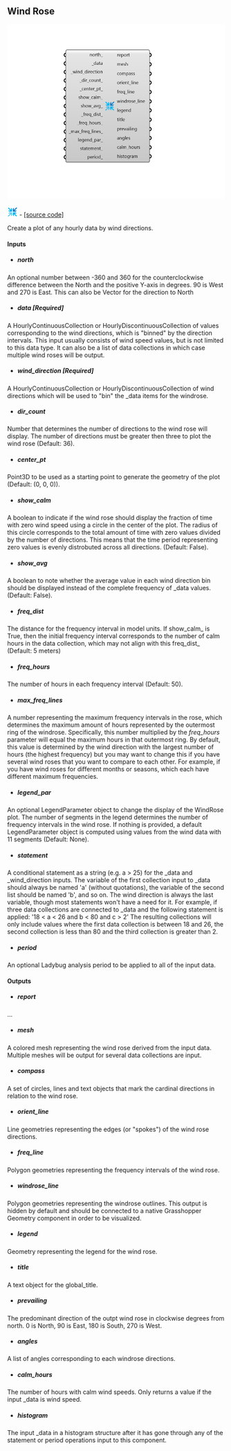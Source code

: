 ## Wind Rose

![](../../images/components/Wind_Rose.png)

![](../../images/icons/Wind_Rose.png) - [[source code]](https://github.com/ladybug-tools/ladybug-grasshopper/blob/master/ladybug_grasshopper/src//LB%20Wind%20Rose.py)


Create a plot of any hourly data by wind directions. 



#### Inputs
* ##### north 
An optional number between -360 and 360 for the counterclockwise difference between the North and the positive Y-axis in degrees. 90 is West and 270 is East. This can also be Vector for the direction to North 
* ##### data [Required]
A HourlyContinuousCollection or HourlyDiscontinuousCollection of values corresponding to the wind directions, which is "binned" by the direction intervals. This input usually consists of wind speed values, but is not limited to this data type. It can also be a list of data collections in which case multiple wind roses will be output. 
* ##### wind_direction [Required]
A HourlyContinuousCollection or HourlyDiscontinuousCollection of wind directions which will be used to "bin" the _data items for the windrose. 
* ##### dir_count 
Number that determines the number of directions to the wind rose will display. The number of directions must be greater then three to plot the wind rose (Default: 36). 
* ##### center_pt 
Point3D to be used as a starting point to generate the geometry of the plot (Default: (0, 0, 0)). 
* ##### show_calm 
A boolean to indicate if the wind rose should display the fraction of time with zero wind speed using a circle in the center of the plot. The radius of this circle corresponds to the total amount of time with zero values divided by the number of directions. This means that the time period representing zero values is evenly distrobuted across all directions. (Default: False). 
* ##### show_avg 
A boolean to note whether the average value in each wind direction bin should be displayed instead of the complete frequency of _data values. (Default: False). 
* ##### freq_dist 
The distance for the frequency interval in model units. If  show_calm_ is True, then the initial frequency interval corresponds to the number of calm hours in the data collection, which may not align with this freq_dist_ (Default: 5 meters) 
* ##### freq_hours 
The number of hours in each frequency interval (Default: 50). 
* ##### max_freq_lines 
A number representing the maximum frequency intervals in the rose, which determines the maximum amount of hours represented by the outermost ring of the windrose. Specifically, this number multiplied by the _freq_hours_ parameter will equal the maximum hours in that outermost ring. By default, this value is determined by the wind direction with the largest number of hours (the highest frequency) but you may want to change this if you have several wind roses that you want to compare to each other. For example, if you have wind roses for different months or seasons, which each have different maximum frequencies. 
* ##### legend_par 
An optional LegendParameter object to change the display of the WindRose plot. The number of segments in the legend determines the number of frequency intervals in the wind rose. If nothing is provided, a default LegendParameter object is computed using values from the wind data with 11 segments (Default: None). 
* ##### statement 
A conditional statement as a string (e.g. a > 25) for the _data and _wind_direction inputs. 
The variable of the first collection input to _data should always be named 'a' (without quotations), the variable of the second list should be named 'b', and so on. The wind direction is always the last variable, though most statements won't have a need for it. 
For example, if three data collections are connected to _data and the following statement is applied: '18 < a < 26 and b < 80 and c > 2' The resulting collections will only include values where the first data collection is between 18 and 26, the second collection is less than 80 and the third collection is greater than 2. 
* ##### period 
An optional Ladybug analysis period to be applied to all of the input data. 

#### Outputs
* ##### report
... 
* ##### mesh
A colored mesh representing the wind rose derived from the input data. Multiple meshes will be output for several data collections are input. 
* ##### compass
A set of circles, lines and text objects that mark the cardinal directions in relation to the wind rose. 
* ##### orient_line
Line geometries representing the edges (or "spokes") of the wind rose directions. 
* ##### freq_line
Polygon geometries representing the frequency intervals of the wind rose. 
* ##### windrose_line
Polygon geometries representing the windrose outlines. This output is hidden by default and should be connected to a native Grasshopper Geometry component in order to be visualized. 
* ##### legend
Geometry representing the legend for the wind rose. 
* ##### title
A text object for the global_title. 
* ##### prevailing
The predominant direction of the outpt wind rose in clockwise degrees from north. 0 is North, 90 is East, 180 is South, 270 is West. 
* ##### angles
A list of angles corresponding to each windrose directions. 
* ##### calm_hours
The number of hours with calm wind speeds. Only returns a value if the input  _data is wind speed. 
* ##### histogram
The input _data in a histogram structure after it has gone through any of  the statement or period operations input to this component. 
